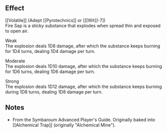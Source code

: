 ## Effect
[[Volatile]] (Adept [[Pyrotechnics]] or \[[[Wit]]-7\])<br>Fire Sap is a sticky substance that explodes when spread thin and exposed to open air.

Weak<br>The explosion deals 1D8 damage, after which the substance keeps burning for 1D4 turns, dealing 1D4 damage per turn.

Moderate<br>The explosion deals 1D10 damage, after which the substance keeps burning for 1D6 turns, dealing 1D6 damage per turn.

Strong<br>The explosion deals 1D12 damage, after which the substance keeps burning during 1D8 turns, dealing 1D8 damage per turn.
## Notes
* From the Symbaroum Advanced Player's Guide. Originally baked into [[Alchemical Trap]] (originally "Alchemical Mine").